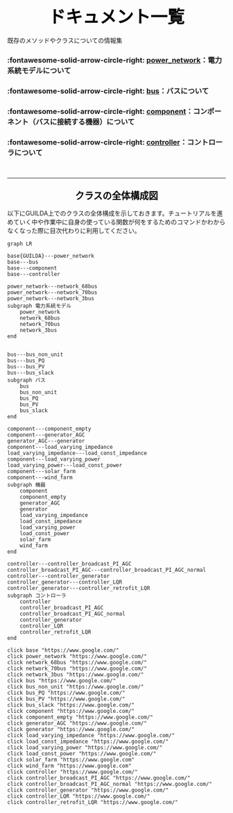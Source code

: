 # <div style="text-align: center;"><span style="font-size: 140%; color: black;">ドキュメント一覧</span></div>

既存のメソッドやクラスについての情報集

### :fontawesome-solid-arrow-circle-right: **[power_network](../power_network)**：電力系統モデルについて


### :fontawesome-solid-arrow-circle-right: **[bus](../power_network)**：バスについて


### :fontawesome-solid-arrow-circle-right: **[component](../component)**：コンポーネント（バスに接続する機器）について


### :fontawesome-solid-arrow-circle-right: **[controller](../controller)**：コントローラについて

<br>

---
### <div style="text-align: center;"><span style="font-size: 130%; color: black;">クラスの全体構成図</span></div>

以下にGUILDA上でのクラスの全体構成を示しておきます。チュートリアルを進めていく中や作業中に自身の使っている関数が何をするためのコマンドかわからなくなった際に目次代わりに利用してください。

[](TODO_link→以下の図のリンクを正しいリンクへ変更)
```mermaid
graph LR

base{GUILDA}---power_network
base---bus
base---component
base---controller

power_network---network_68bus
power_network---network_70bus
power_network---network_3bus
subgraph 電力系統モデル
    power_network
    network_68bus
    network_70bus
    network_3bus
end


bus---bus_non_unit
bus---bus_PQ
bus---bus_PV
bus---bus_slack
subgraph バス
    bus
    bus_non_unit
    bus_PQ
    bus_PV
    bus_slack
end

component---component_empty
component---generator_AGC
generator_AGC---generator
component---load_varying_impedance
load_varying_impedance---load_const_impedance
component---load_varying_power
load_varying_power---load_const_power
component---solar_farm
component---wind_farm
subgraph 機器
    component
    component_empty
    generator_AGC
    generator
    load_varying_impedance
    load_const_impedance
    load_varying_power
    load_const_power
    solar_farm
    wind_farm
end

controller---controller_broadcast_PI_AGC
controller_broadcast_PI_AGC---controller_broadcast_PI_AGC_normal
controller---controller_generator
controller_generator---controller_LQR
controller_generator---controller_retrofit_LQR
subgraph コントローラ
    controller
    controller_broadcast_PI_AGC
    controller_broadcast_PI_AGC_normal
    controller_generator
    controller_LQR
    controller_retrofit_LQR
end

click base "https://www.google.com/"
click power_network "https://www.google.com/"
click network_68bus "https://www.google.com/"
click network_70bus "https://www.google.com/"
click network_3bus "https://www.google.com/"
click bus "https://www.google.com/"
click bus_non_unit "https://www.google.com/"
click bus_PQ "https://www.google.com/"
click bus_PV "https://www.google.com/"
click bus_slack "https://www.google.com/"
click component "https://www.google.com/"
click component_empty "https://www.google.com/"
click generator_AGC "https://www.google.com/"
click generator "https://www.google.com/"
click load_varying_impedance "https://www.google.com/"
click load_const_impedance "https://www.google.com/"
click load_varying_power "https://www.google.com/"
click load_const_power "https://www.google.com/"
click solar_farm "https://www.google.com"
click wind_farm "https://www.google.com"
click controller "https://www.google.com/"
click controller_broadcast_PI_AGC "https://www.google.com/"
click controller_broadcast_PI_AGC_normal "https://www.google.com/"
click controller_generator "https://www.google.com/"
click controller_LQR "https://www.google.com/"
click controller_retrofit_LQR "https://www.google.com/"

```